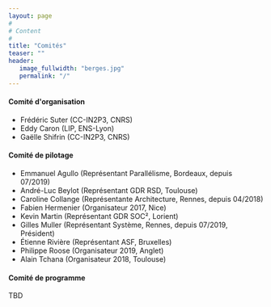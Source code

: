 ```yaml
---
layout: page
#
# Content
#
title: "Comités"
teaser: ""
header:
   image_fullwidth: "berges.jpg"
   permalink: "/"
---
```



#### Comité d'organisation 
 + Frédéric Suter (CC-IN2P3, CNRS)
 + Eddy Caron (LIP, ENS-Lyon) 
 + Gaëlle Shifrin (CC-IN2P3, CNRS)

#### Comité de pilotage
 + Emmanuel Agullo (Représentant Parallélisme, Bordeaux, depuis 07/2019)
 + André-Luc Beylot (Représentant GDR RSD, Toulouse)
 + Caroline Collange (Représentante Architecture, Rennes, depuis 04/2018)
 + Fabien Hermenier (Organisateur 2017, Nice)
 + Kevin Martin (Représentant GDR SOC², Lorient)
 + Gilles Muller (Représentant Système, Rennes, depuis 07/2019, Président)
 + Étienne Rivière (Représentant ASF, Bruxelles)
 + Philippe Roose (Organisateur 2019, Anglet)
 + Alain Tchana (Organisateur 2018, Toulouse)

#### Comité de programme
TBD

